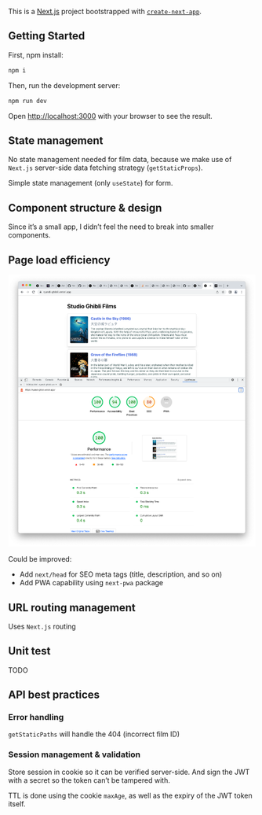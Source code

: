 This is a [Next.js](https://nextjs.org/) project bootstrapped with [`create-next-app`](https://github.com/vercel/next.js/tree/canary/packages/create-next-app).

## Getting Started

First, npm install:

```bash
npm i
```

Then, run the development server:

```bash
npm run dev
```

Open [http://localhost:3000](http://localhost:3000) with your browser to see the result.

## State management

No state management needed for film data, because we make use of `Next.js` server-side data fetching strategy (`getStaticProps`).

Simple state management (only `useState`) for form.

## Component structure & design

Since it’s a small app, I didn’t feel the need to break into smaller components.

## Page load efficiency

![](/lighthouse.png)

Could be improved:

- Add `next/head` for SEO meta tags (title, description, and so on)
- Add PWA capability using `next-pwa` package

## URL routing management

Uses `Next.js` routing

## Unit test

TODO

## API best practices

### Error handling

`getStaticPaths` will handle the 404 (incorrect film ID)

### Session management & validation

Store session in cookie so it can be verified server-side. And sign the JWT with a secret so the token can’t be tampered with.

TTL is done using the cookie `maxAge`, as well as the expiry of the JWT token itself.
